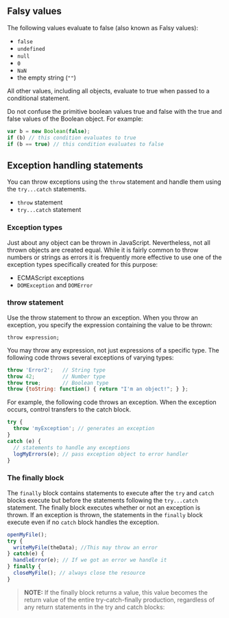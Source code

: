 
## Falsy values

The following values evaluate to false (also known as Falsy values):

- `false`
- `undefined`
- `null`
- `0`
- `NaN`
- the empty string (`""`)

All other values, including all objects, evaluate to true when passed to a conditional statement.

Do not confuse the primitive boolean values true and false with the true and false values of the Boolean object. For example:
```javascript
var b = new Boolean(false);
if (b) // this condition evaluates to true
if (b == true) // this condition evaluates to false
```

## Exception handling statements
You can throw exceptions using the `throw` statement and handle them using the `try...catch` statements.

- `throw` statement
- `try...catch` statement

### Exception types
Just about any object can be thrown in JavaScript. Nevertheless, not all thrown objects are created equal. While it is fairly common to throw numbers or strings as errors it is frequently more effective to use one of the exception types specifically created for this purpose:

- ECMAScript exceptions
- `DOMException` and `DOMError`

### throw statement
  Use the throw statement to throw an exception. When you throw an exception, you specify the expression containing the value to be thrown:
```
throw expression;
```

You may throw any expression, not just expressions of a specific type. The following code throws several exceptions of varying types:
```javascript
throw 'Error2';   // String type
throw 42;         // Number type
throw true;       // Boolean type
throw {toString: function() { return "I'm an object!"; } };
```
For example, the following code throws an exception. When the exception occurs, control transfers to the catch block.
```javascript
try {
  throw 'myException'; // generates an exception
}
catch (e) {
  // statements to handle any exceptions
  logMyErrors(e); // pass exception object to error handler
}
```
### The finally block
The `finally` block contains statements to execute after the `try` and `catch` blocks execute but before the statements following the `try...catch` statement. The finally block executes whether or not an exception is thrown. If an exception is thrown, the statements in the `finally` block execute even if no `catch` block handles the exception.
```javascript
openMyFile();
try {
  writeMyFile(theData); //This may throw an error
} catch(e) {  
  handleError(e); // If we got an error we handle it
} finally {
  closeMyFile(); // always close the resource
}
```

> **NOTE:** If the finally block returns a value, this value becomes the return value of the entire try-catch-finally production, regardless of any return statements in the try and catch blocks:

